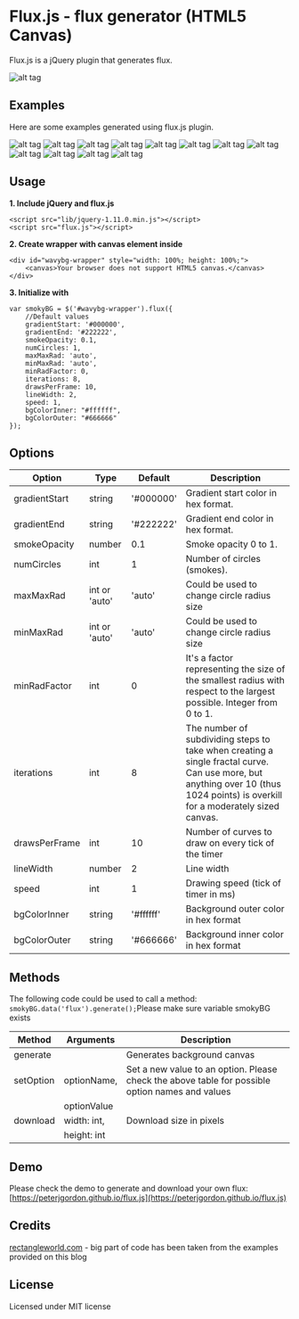 # Flux.js - flux generator (HTML5 Canvas)

Flux.js is a jQuery plugin that generates flux.

![alt tag](https://raw.github.com/peterjgordon/flux.js/master/img/screenshot.jpg)

## Examples
Here are some examples generated using flux.js plugin. 

![alt tag](https://raw.github.com/peterjgordon/flux.js/master/img/samples/sample-1.jpg)
![alt tag](https://raw.github.com/peterjgordon/flux.js/master/img/samples/sample-2.jpg)
![alt tag](https://raw.github.com/peterjgordon/flux.js/master/img/samples/sample-3.jpg)
![alt tag](https://raw.github.com/peterjgordon/flux.js/master/img/samples/sample-4.jpg)
![alt tag](https://raw.github.com/peterjgordon/flux.js/master/img/samples/sample-5.jpg)
![alt tag](https://raw.github.com/peterjgordon/flux.js/master/img/samples/sample-6.jpg)
![alt tag](https://raw.github.com/peterjgordon/flux.js/master/img/samples/sample-7.jpg)
![alt tag](https://raw.github.com/peterjgordon/flux.js/master/img/samples/sample-8.jpg)
![alt tag](https://raw.github.com/peterjgordon/flux.js/master/img/samples/sample-9.jpg)
![alt tag](https://raw.github.com/peterjgordon/flux.js/master/img/samples/sample-10.jpg)
![alt tag](https://raw.github.com/peterjgordon/flux.js/master/img/samples/sample-11.jpg)
![alt tag](https://raw.github.com/peterjgordon/flux.js/master/img/samples/sample-12.jpg)

## Usage

**1. Include jQuery and flux.js**

    <script src="lib/jquery-1.11.0.min.js"></script>
    <script src="flux.js"></script>

**2. Create wrapper with canvas element inside**

    <div id="wavybg-wrapper" style="width: 100%; height: 100%;"> 
        <canvas>Your browser does not support HTML5 canvas.</canvas>
    </div>

**3. Initialize with**

    var smokyBG = $('#wavybg-wrapper').flux({
        //Default values
        gradientStart: '#000000',
        gradientEnd: '#222222',
        smokeOpacity: 0.1,
        numCircles: 1,
        maxMaxRad: 'auto',
        minMaxRad: 'auto',
        minRadFactor: 0,
        iterations: 8,
        drawsPerFrame: 10,
        lineWidth: 2,
        speed: 1,
        bgColorInner: "#ffffff",
        bgColorOuter: "#666666"
    });

## Options

| Option        | Type          | Default   | Description                                                                                                                                                                    |
|---------------|---------------|-----------|--------------------------------------------------------------------------------------------------------------------------------------------------------------------------------|
| gradientStart | string        | '#000000' | Gradient start color in hex format.                                                                                                                                            |
| gradientEnd   | string        | '#222222' | Gradient end color in hex format.                                                                                                                                              |
| smokeOpacity  | number        | 0.1       | Smoke opacity 0 to 1.                                                                                                                                                          |
| numCircles    | int           | 1         | Number of circles (smokes).                                                                                                                                                    |
| maxMaxRad     | int or 'auto' | 'auto'    | Could be used to change circle radius size                                                                                                                                     |
| minMaxRad     | int or 'auto' | 'auto'    | Could be used to change circle radius size                                                                                                                                     |
| minRadFactor  | int           | 0         | It's a factor representing the size of the smallest radius with respect to the largest possible. Integer from 0 to 1.                                                          |
| iterations    | int           | 8         | The number of subdividing steps to take when creating a single fractal curve. Can use more, but anything over 10 (thus 1024 points) is overkill for a moderately sized canvas. |
| drawsPerFrame | int           | 10        | Number of curves to draw on every tick of the timer                                                                                                                            |
| lineWidth     | number        | 2         | Line width                                                                                                                                                                     |
| speed         | int           | 1         | Drawing speed (tick of timer in ms)                                                                                                                                            |
| bgColorInner  | string        | '#ffffff' | Background outer color in hex format                                                                                                                                           |
| bgColorOuter  | string        | '#666666' | Background inner color in hex format                                                                                                                                           |

## Methods

The following code could be used to call a method: `smokyBG.data('flux').generate();`Please make sure variable smokyBG exists

| Method    | Arguments   | Description                                                                                     |
|-----------|-------------|-------------------------------------------------------------------------------------------------|
| generate  |             | Generates background canvas                                                                     |
| setOption | optionName, | Set a new value to an option. Please check the above table for possible option names and values |
|           | optionValue |                                                                                                 |
| download  | width: int, | Download size in pixels                                                                         |
|           | height: int |                                                                                                 |

## Demo

Please check the demo to generate and download your own flux: [https://peterjgordon.github.io/flux.js](https://peterjgordon.github.io/flux.js)

## Credits

[rectangleworld.com](http://rectangleworld.com/blog/) - big part of code has been taken from the examples provided on this blog

## License

Licensed under MIT license